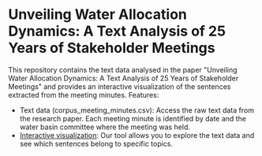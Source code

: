 # Unveiling Water Allocation Dynamics: A Text Analysis of 25 Years of Stakeholder Meetings

This repository contains the text data analysed in the paper "Unveiling Water Allocation Dynamics: A Text Analysis of 25 Years of Stakeholder Meetings" and provides an interactive visualization of the sentences extracted from the meeting minutes. 
Features:
- Text data (corpus_meeting_minutes.csv): Access the raw text data from the research paper. Each meeting minute is identified by date and the water basin committee where the meeting was held.
- [Interactive visualization](https://taiscarvalho.github.io/water-meet-mining/): Our tool allows you to explore the text data and see which sentences belong to specific topics.
